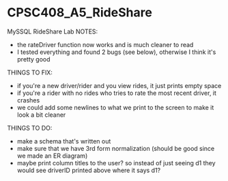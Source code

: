 # CPSC408_A5_RideShare
MySSQL RideShare Lab
NOTES:
- the rateDriver function now works and is much cleaner to read
- I tested everything and found 2 bugs (see below), otherwise I think it's pretty good

THINGS TO FIX:
- if you're a new driver/rider and you view rides, it just prints empty space
- if you're a rider with no rides who tries to rate the most recent driver, it crashes
- we could add some newlines to what we print to the screen to make it look a bit cleaner

THINGS TO DO:
- make a schema that's written out
- make sure that we have 3rd form normalization (should be good since we made an ER diagram)
- maybe print column titles to the user? so instead of just seeing d1 they would see driverID printed above where it says d1?


